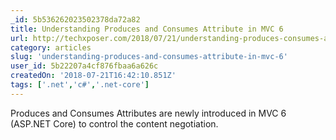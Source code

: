 ```yaml
---
_id: 5b536262023502378da72a82
title: Understanding Produces and Consumes Attribute in MVC 6
url: http://techxposer.com/2018/07/21/understanding-produces-consumes-attribute-mvc-6/
category: articles
slug: 'understanding-produces-and-consumes-attribute-in-mvc-6'
user_id: 5b22207a4cf876fbaa6a626c
createdOn: '2018-07-21T16:42:10.851Z'
tags: ['.net','c#','.net-core']
---
```


Produces and Consumes Attributes are newly introduced in MVC 6 (ASP.NET Core) to control the content negotiation.
